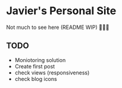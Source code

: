 # Javier's Personal Site

Not much to see here (README WIP) 🤷🏽‍♂️

## TODO

- Moniotoring solution
- Create first post
- check views (responsiveness)
- check blog icons
